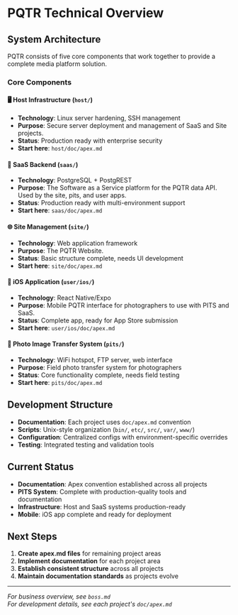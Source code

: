 # PQTR Technical Overview

## System Architecture

PQTR consists of five core components that work together to provide a complete media platform solution.

### Core Components


#### 🖥️ **Host Infrastructure** (`host/`)
- **Technology**: Linux server hardening, SSH management
- **Purpose**: Secure server deployment and management of SaaS and Site projects.
- **Status**: Production ready with enterprise security
- **Start here**: `host/doc/apex.md`

#### 🚀 **SaaS Backend** (`saas/`)
- **Technology**: PostgreSQL + PostgREST
- **Purpose**: The Software as a Service platform for the PQTR data API.  Used by the site, pits, and user apps.
- **Status**: Production ready with multi-environment support
- **Start here**: `saas/doc/apex.md`


#### 🌐 **Site Management** (`site/`)
- **Technology**: Web application framework
- **Purpose**: The PQTR Website.
- **Status**: Basic structure complete, needs UI development
- **Start here**: `site/doc/apex.md`

#### 📱 **iOS Application** (`user/ios/`)
- **Technology**: React Native/Expo
- **Purpose**: Mobile PQTR interface for photographers to use with PITS and SaaS.
- **Status**: Complete app, ready for App Store submission
- **Start here**: `user/ios/doc/apex.md`

#### 📱 **Photo Image Transfer System** (`pits/`)
- **Technology**: WiFi hotspot, FTP server, web interface
- **Purpose**: Field photo transfer system for photographers
- **Status**: Core functionality complete, needs field testing
- **Start here**: `pits/doc/apex.md`

## Development Structure

- **Documentation**: Each project uses `doc/apex.md` convention
- **Scripts**: Unix-style organization (`bin/`, `etc/`, `src/`, `var/`, `www/`)
- **Configuration**: Centralized configs with environment-specific overrides
- **Testing**: Integrated testing and validation tools

## Current Status

- **Documentation**: Apex convention established across all projects
- **PITS System**: Complete with production-quality tools and documentation
- **Infrastructure**: Host and SaaS systems production-ready
- **Mobile**: iOS app complete and ready for deployment

## Next Steps

1. **Create apex.md files** for remaining project areas
2. **Implement documentation** for each project area
3. **Establish consistent structure** across all projects
4. **Maintain documentation standards** as projects evolve

---

*For business overview, see `boss.md`*  
*For development details, see each project's `doc/apex.md`*
